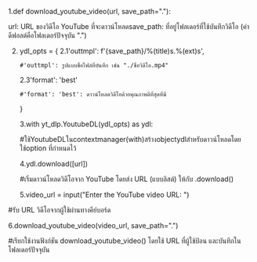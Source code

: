 
1.def download_youtube_video(url, save_path="."): 

url: URL ของวิดีโอ YouTube ที่จะดาวน์โหลดsave_path: ที่อยู่โฟลเดอร์ที่ใช้บันทึกวิดีโอ (ค่าดีฟอลต์คือโฟลเดอร์ปัจจุบัน ".")
    
    
 2. ydl_opts = {
        2.1'outtmpl': f'{save_path}/%(title)s.%(ext)s', 
        
        #'outtmpl': รูปแบบชื่อไฟล์ที่บันทึก เช่น "./ชื่อวิดีโอ.mp4"

    2.3'format': 'best' 
        
        #'format': 'best': ดาวน์โหลดวิดีโอด้วยคุณภาพดีที่สุดที่มี
    }


     3.with yt_dlp.YoutubeDL(ydl_opts) as ydl:

    #ใช้YoutubeDLในcontextmanager(with)สร้างobjectydlสำหรับดาวน์โหลดโดยใช้option ที่กำหนดไว้

    4.ydl.download([url])

    #เริ่มดาวน์โหลดวิดีโอจาก YouTube โดยส่ง URL (แบบลิสต์) ให้กับ .download()

    5.video_url = input("Enter the YouTube video URL: ")

 #รับ URL วิดีโอจากผู้ใช้ผ่านทางคีย์บอร์ด


6.download_youtube_video(video_url, save_path=".")

#เรียกใช้งานฟังก์ชัน download_youtube_video() โดยใช้ URL ที่ผู้ใช้ป้อน และบันทึกในโฟลเดอร์ปัจจุบัน
